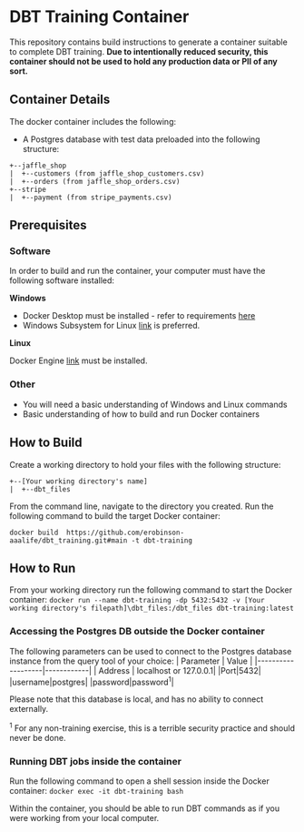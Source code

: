 # DBT Training Container
This repository contains build instructions to generate a container suitable to complete DBT training.  **Due to intentionally reduced security, this container should not be used to hold any production data or PII of any sort.**

## Container Details

The docker container includes the following:

- A Postgres database with test data preloaded into the following structure:
```
+--jaffle_shop
|  +--customers (from jaffle_shop_customers.csv)
|  +--orders (from jaffle_shop_orders.csv)
+--stripe
|  +--payment (from stripe_payments.csv)
```
## Prerequisites
### Software
In order to build and run the container, your computer must have the following software installed:

**Windows**
- Docker Desktop must be installed - refer to requirements [here](https://docs.docker.com/docker-for-windows/install/)
- Windows Subsystem for Linux [link](https://docs.microsoft.com/en-us/windows/wsl/install-win10) is preferred.

**Linux**

Docker Engine [link](https://docs.docker.com/engine/install/) must be installed.
### Other
- You will need a basic understanding of Windows and Linux commands
- Basic understanding of how to build and run Docker containers
## How to Build
Create a working directory to hold your files with the following structure:
```
+--[Your working directory's name]
|  +--dbt_files
```
From the command line, navigate to the directory you created. Run the following command to build the target Docker container:

`docker build  https://github.com/erobinson-aaalife/dbt_training.git#main -t dbt-training`

## How to Run
From your working directory run the following command to start the Docker container:
`docker run --name dbt-training -dp 5432:5432 -v [Your working directory's filepath]\dbt_files:/dbt_files dbt-training:latest`

### Accessing the Postgres DB outside the Docker container
The following parameters can be used to connect to the Postgres database instance from the query tool of your choice:
| Parameter          | Value        |
|-------------------|------------|
| Address          | localhost or 127.0.0.1|
|Port|5432|
|username|postgres|
|password|password<sup>1</sup>|

Please note that this database is local, and has no ability to connect externally.

<sup>1</sup> For any non-training exercise, this is a terrible security practice and should never be done.
### Running DBT jobs inside the container
Run the following command to open a shell session inside the Docker container:
`docker exec -it dbt-training bash`

Within the container, you should be able to run DBT commands as if you were working from your local computer.
